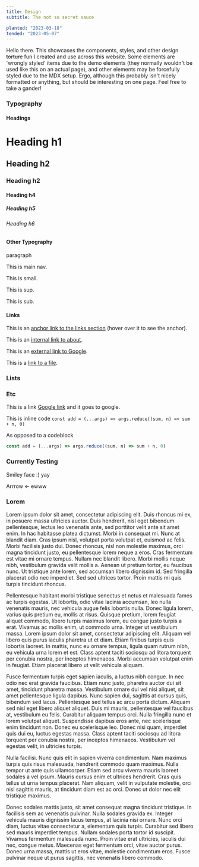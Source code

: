 ```yaml
---
title: Design
subtitle: The not so secret sauce

planted: "2023-03-18"
tended: "2023-05-07"
---
```


Hello there. This showcases the components, styles, and other design ~~torture~~ fun I created and use across this
website. Some elements are 'wrongly styled' items due to the demo elements (they normally wouldn't be used like this on
an actual page), and other elements may be forcefully styled due to the MDX setup. Ergo, although this probably isn't
nicely formatted or anything, but should be interesting on one page. Feel free to take a gander!

### Typography

#### Headings

<h1>Heading h1</h1>
<h2>Heading h2</h2>
<h3>Heading h2</h3>
<h4>Heading h4</h4>
<h5>Heading h5</h5>
<h6>Heading h6</h6>

#### Other Typography

paragraph

This is <span className="main-nav">main nav</span>.

This is <span className="small">small</span>.

This is <span className="align-super">sup</span>.

This is <span className="align-sub">sub</span>.

#### Links

This is an <span><a href="#links" className="anchor h-[1em] w-[1em]">anchor link to the links section</a></span> (hover over it to see the anchor).

This is an [internal link to about](/about).

This is an [external link to Google](https://google.com).

This is a [link to a file](/logo.svg).

### Lists

### Etc

This is a link [Google link](https://google.com) and it goes to google.

This is inline code `const add = (...args) => args.reduce((sum, n) => sum + n, 0)`

As opposed to a codeblock

```js
const add = (...args) => args.reduce((sum, n) => sum + n, 0)
```

### Currently Testing

Smiley face :) yay

Arrrow \<- ewww

### Lorem

Lorem ipsum dolor sit amet, consectetur adipiscing elit. Duis rhoncus mi ex, in posuere massa ultricies auctor. Duis hendrerit, nisl eget bibendum pellentesque, lectus leo venenatis ante, sed porttitor velit ante sit amet enim. In hac habitasse platea dictumst. Morbi in consequat mi. Nunc at blandit diam. Cras ipsum nisl, volutpat porta volutpat et, euismod ac felis. Morbi facilisis justo dui. Donec rhoncus, nisl non molestie maximus, orci magna tincidunt justo, eu pellentesque lorem neque a eros. Cras fermentum est vitae mi ornare tempus. Nullam nec blandit libero. Morbi mollis neque nibh, vestibulum gravida velit mollis a. Aenean ut pretium tortor, eu faucibus nunc. Ut tristique ante lorem, sed accumsan libero dignissim id. Sed fringilla placerat odio nec imperdiet. Sed sed ultrices tortor. Proin mattis mi quis turpis tincidunt rhoncus.

Pellentesque habitant morbi tristique senectus et netus et malesuada fames ac turpis egestas. Ut lobortis, odio vitae lacinia accumsan, leo nulla venenatis mauris, nec vehicula augue felis lobortis nulla. Donec ligula lorem, varius quis pretium eu, mollis at risus. Quisque pretium, lorem feugiat aliquet commodo, libero turpis maximus lorem, eu congue justo turpis a erat. Vivamus ac mollis enim, ut commodo urna. Integer ut vestibulum massa. Lorem ipsum dolor sit amet, consectetur adipiscing elit. Aliquam vel libero quis purus iaculis pharetra ut et diam. Etiam finibus turpis quis lobortis laoreet. In mattis, nunc eu ornare tempus, ligula quam rutrum nibh, eu vehicula urna lorem et est. Class aptent taciti sociosqu ad litora torquent per conubia nostra, per inceptos himenaeos. Morbi accumsan volutpat enim in feugiat. Etiam placerat libero ut velit vehicula aliquam.

Fusce fermentum turpis eget sapien iaculis, a luctus nibh congue. In nec odio nec erat gravida faucibus. Etiam nunc justo, pharetra auctor dui sit amet, tincidunt pharetra massa. Vestibulum ornare dui vel nisi aliquet, sit amet pellentesque ligula dapibus. Nunc sapien dui, sagittis at cursus quis, bibendum sed lacus. Pellentesque sed tellus ac arcu porta dictum. Aliquam sed nisl eget libero aliquet aliquet. Duis mi mauris, pellentesque vel faucibus at, vestibulum eu felis. Curabitur aliquam tempus orci. Nulla fringilla nunc et lorem volutpat aliquet. Suspendisse dapibus eros ante, nec scelerisque enim tincidunt non. Donec eu scelerisque leo. Donec nisi quam, imperdiet quis dui eu, luctus egestas massa. Class aptent taciti sociosqu ad litora torquent per conubia nostra, per inceptos himenaeos. Vestibulum vel egestas velit, in ultricies turpis.

Nulla facilisi. Nunc quis elit in sapien viverra condimentum. Nam maximus turpis quis risus malesuada, hendrerit commodo quam maximus. Nulla tempor ut ante quis ullamcorper. Etiam sed arcu viverra mauris laoreet sodales a vel ipsum. Mauris cursus enim et ultrices hendrerit. Cras quis tellus ut urna tempus placerat. Nam aliquam, velit in vulputate molestie, orci nisl sagittis mauris, at tincidunt diam est ac orci. Donec ut dolor nec elit tristique maximus.

Donec sodales mattis justo, sit amet consequat magna tincidunt tristique. In facilisis sem ac venenatis pulvinar. Nulla sodales gravida ex. Integer vehicula mauris dignissim lacus tempus, at lacinia nisi ornare. Nunc orci diam, luctus vitae consectetur a, elementum quis turpis. Curabitur sed libero sed mauris imperdiet tempus. Nullam sodales porta tortor id suscipit. Vivamus fermentum malesuada nunc. Proin vitae erat ultricies, iaculis dui nec, congue metus. Maecenas eget fermentum orci, vitae auctor purus. Donec urna massa, mattis ut eros vitae, molestie condimentum eros. Fusce pulvinar neque ut purus sagittis, nec venenatis libero commodo.
